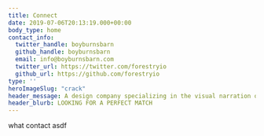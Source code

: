 ```yaml
---
title: Connect
date: 2019-07-06T20:13:19.000+00:00
body_type: home
contact_info:
  twitter_handle: boyburnsbarn
  github_handle: boyburnsbarn
  email: info@boyburnsbarn.com
  twitter_url: https://twitter.com/forestryio
  github_url: https://github.com/forestryio
type: ''
heroImageSlug: "crack"
header_message: A design company specializing in the visual narration of images and words for the creative good of the customer gave itself this name? We’ll get to that later..
header_blurb: LOOKING FOR A PERFECT MATCH
---
```


what
contact
asdf